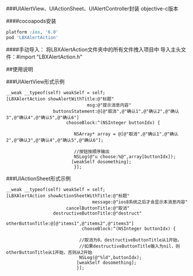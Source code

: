 ###UIAlertView、UIActionSheet、UIAlertController封装 objective-c版本

####cocoapods安装

```ruby
platform :ios, '6.0'
pod 'LBXAlertAction'
```

####手动导入：
将LBXAlertAction文件夹中的所有文件拽入项目中
导入主头文件：#import "LBXAlertAction.h"

##使用说明

###UIAlertView形式示例

```obj-c
__weak __typeof(self) weakSelf = self;
[LBXAlertAction showAlertWithTitle:@"标题"
                               msg:@"提示消息内容"
                  buttonsStatement:@[@"取消",@"确认1",@"确认2",@"确认3",@"确认4",@"确认5",@"确认6"]
                       chooseBlock:^(NSInteger buttonIdx) {

                          NSArray* array = @[@"取消",@"确认1",@"确认2",@"确认3",@"确认4",@"确认5",@"确认6"];

                          //按钮按顺序输出
                          NSLog(@"u choose:%@",array[buttonIdx]);
                         [weakSelf dosomething];
                          }];
```

###UIActionSheet形式示例

```obj-c
__weak __typeof(self) weakSelf = self;
[LBXAlertAction showActionSheetWithTitle:@"标题"
                                 message:@"ios8系统之后才会显示本消息内容"
                       cancelButtonTitle:@"取消"
                  destructiveButtonTitle:@"destruct"
                        otherButtonTitle:@[@"items1",@"items2",@"items3"]
                             chooseBlock:^(NSInteger buttonIdx) {

                            //取消为0，destructiveButtonTitle从1开始，
                            //如果destructiveButtonTitle输入为nil，则otherButtonTitle从1开始，否则从2开始
                            NSLog(@"%ld",buttonIdx);
                           [weakSelf dosomething];
                           }];
```
